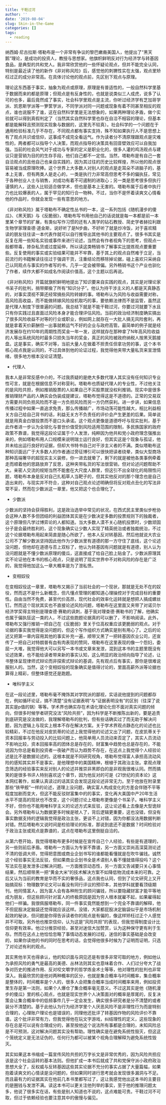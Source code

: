 ```yaml
---
title: 干鞋过河
author: ''
date: '2019-08-04'
slug: Skin-in-the-Game
categories: []
tags:
  - reading
---
```


纳西姆·尼古拉斯·塔勒布是一个非常有争议的黎巴嫩裔美国人，他提出了“黑天鹅”理论，是成功的投资人，教授与思想家。他旗帜鲜明反对行为经济学与转基因食品，是典型的共和党人。我非常欣赏他的一些怀疑论观点，但并不能完全认同，特别是最近读了他的新作《非对称风险》后，感觉他的刺猬性实在太强，观点里矫枉过正的成分非常高。在具体讨论他的观点前，先区别下观点与原理。

理论这东西基于事实，抽象为观点或原理，原理是有普适性的，一般自然科学里基于数据而来的都是原理；但观点是有反身性的，也就是说类似三人成虎，说多了认可的也多，最后竟然成了事实，社会科学里观点是主流，你听过经济学有芝加哥学派、凯恩斯学派等一箩筐学派，不同学派对同一问题或现象有着不同甚至相反的观点，谁也说服不了谁，这在自然科学里是无法想象的，如果两种理论矛盾，做个实验就可以得到真假判定了（当然其实自然科学里也存在自洽不相容的理论，但基本都是能解释且预测现实现象与数据的，这里先不较真）。社会科学的一个问题在于通用检验标准几乎不存在，不同观点都有事实支持，殊不知如果执行人不是思想上有了观点共识或信仰，这事成不成完全看运气。作为读者分不清原理跟观点是灾难性的，两者都可以指导个人决策，而观点指导的决策具有回音壁效应可以自我加强。当前的社会风气对于成功与专家的定义是职业化的，很多人灌的鸡汤观点与建议只是营销为目的的生存手段，他们自己都不一定信。当然，塔勒布是有自己一套自洽观点的且他自己也亲自实践的，因为其过往的历史比较辉煌，所以他的观点很容易被当成原理吹捧。这个世界上大多数人对别人的观点是走耳朵不进脑子的，基本上无害，但有两类人是走心的，一类是执行力非常高但思考不多的偏执狂，常见于各种创业人士与销售，对成功有着不可遏制的进取心；另一类是思考很多但执行谨慎的人，这些人比较适合做学术，但也是基本上无害的。塔勒布属于后者中执行力也比较爆表的人，属于罕见的知行合一物种。不过，当你不是怀着读爽文心情看他的作品时，你就会发现一些有意思的地方。

《非对称风险》属于塔勒布不确定性丛书的一本，这一系列包括《随机漫步的傻瓜》、《黑天鹅》与《反脆弱》，塔勒布写书用他自己的话说就是每一本都是前一本里某个章节的扩展，有类似写作习惯的还有人类学的钻石教授、简史学者赫拉利跟生物学家理查德·道金斯，说好听了是N步曲，不好听了就是炒冷饭，对于喜欢精读的朋友往往读一本代表作就可以自行推导出其他书的主要观点了。很多书其实是反复在用一些知名实验或事件来进行论述，当然会有作者视角下的思考，但观点一般都带毒，掺杂私货或过度延伸，所以读这类畅销书了解事实比提炼观点要重要些。反复使用的事实或实验结果可能并不牢靠，基于其上的观点自然难于立足，当前流行的书籍解读往往过于强调干货，注重结论而移除掉论据，碰上喜欢只采纳自己认同观点与事实的作者写的书，几乎一定会被带偏。另外畅销书这个产业也驯化了作者，续作大都不如成名作阅读价值高，这个主题以后再说。

《非对称风险》开篇就旗帜鲜明地提出了知识要来自实践的观点，其实是对理论家书呆子的批判，捎带揶揄了所有“知识分子”。他认为持干涉主义的人都是天真静态的，对事实漠视不算还经常搞些风险转嫁的事。塔勒布认为风险与收益需要对称，高风险高收益，而不能做转嫁风险投机取巧的事，要依赖法律而不是监管，虽然这是代理人制度下很普遍的问题。我总结下就是不能干鞋过河，你要过河就要下水且只有你实践过且直面过风险本身才能合理评估风险。当前的政治经济制度确实搞出了很多风险收益不对等的行业或职业，例如网上就存在一大批人搞无风险套利，再就是拿着天价薪酬但一出事就赖运气不好的企业与政府高管。最简单的例子就是经济发展存在约10年的周期性而奖金一年一发，这样就存在那种拿了N年高风险收益的人等出系统风险时最多只损失当年的奖金，真正的风险被政府纳税人按黑天鹅接盘。这是事实，确实不对等，当前大量人在做着不担责任但拿功劳的事，这个本书核心观点我是认同的，不过具体到他的论证过程，我觉得他夹带大量私货来宣泄情绪，很多地方根本没论证清楚。

- 代理人

我本人是非常反感中介的，不过我质疑的是绝大多数代理人其实没有任何知识专业性可言，就是在根据信息不对称营利。塔勒布也质疑代理人的专业性，不过他关注的是风险共担，例如推销股票的人如果自己不买股票就没权利推销。现实中是很多推销理财产品的人确实会伪装成提建议，塔勒布觉得这是不道德的。正常的交易双方需要共同负担风险而不是一方负担风险而另一方仍然获利。进一步讲，如果信息传播过程中如果一直追求免责，那么传播越广，市场动荡可能性越大，相比利益相关方自己给自己背书的话，利益无关方不负责任的评价会产生更差的后果。简单说就是用真金白银投票而不是口头承诺。这个观点更像是道德呼吁与现实批判，基于此作者进一步认为全球化与普世价值受到风险适用范围的限制，多民族国家的政府政策不靠谱，我觉得这段论证属于个人发泄，纯粹因为他共和党小政府理念强推出来的，例如塔勒布用人口规模来说明瑞士运行良好，但其实这是个现象与孤证，他并未给出运行良好的证据，但却大书特书自己对干涉主义者的不满。类似塔勒布这种知识面远广于大多数人的作者通过旁征博引可以很快把读者绕晕，类似大型商场那种高端奢华的超现实主义装修，你一进去就晕了，剩下的就是被他各类事例牵着走而顺着他的思路放弃了反思，这种夹带私货的写法很营销，但对论述问题帮助不大。亲密人交流的规矩当然不能套在大尺度人群里，但这引不出全球化的局限性问题，塔勒布本身是反对自己扎稻草人当靶子的，但其实他反对的那个理念也是自己造出来的，与现实并不符合，这种对自己观点论述明确但将反对观点丑化的写法非常不妥，然而在少数派这一章里，他又把这个也合理化了。

- 少数派

少数派的坚持会获得胜利，这是政治选举中常见的状况，在西式民主里类似步枪协会这种人数不多但团结的利益团体其实是在少数决定多数的投票规则下的独裁者，这个原理但凡学过博弈论的人都知道。当大多数人漠不关心随机投票时，少数顽固分子是会最终胜利的，这个现象确实让少数人实现了精英统治或者独裁统治，不过这个论据塔勒布用起来简直是随心所欲了，他本人反对转基因，然后他就说大农业公司不了解少数派坚持因此他作为少数派里有道德的那一方守住了底线，这个论述没问题，但他却在道德与否上双标了，他认为转基因有问题就是有道德，别人认为没问题就是不懂少数派原理的傻瓜，这直接成了给自己脸上贴金了。少数派原理其实不论证他在本书的核心观点，只是说明了现实世界中不对称风险的存在是广泛的，我觉得他加这么一章大概率是为了泄私愤。

- 变相奴役

在变相奴役这一章里，塔勒布又揭示了当前社会的一个现状，那就是无处不在的奴役，然而这不是什么新概念，但凡懂点管理的都知道心理操控对于完成目标的重要性。自由当然不免费，甚至代价高昂，现代社会的效率化运转就是想把人搞成螺丝钉。然而这个现状其实也不直接论述风险问题，塔勒布在这里面又夹带了对诺贝尔经济学奖得主特别是理查德·赛勒的讽刺，基于我对理查德·赛勒书的了解，他确实也属于偏执狂这一类的人，不过这些跑题论据真的可以删了，不影响阅读。此外，塔勒布又强行推销一把自己在《反脆弱》里关于位高权重应该更脆弱的观点。对于论据的事实我觉得是没问题的，但这个写作组织方式确实是别有用心了。之后的论述又把第一章内容用其他的事实补充一遍，顺带又黑了一把转基因农业公司，还宣传了一把自己对特朗普有血有肉表现的赞同，塔勒布在这里表现的像一个怨妇，委屈一大堆，我觉得他大可以另写一本书或文章来发泄，混到这本书的主题里既没有论述效果，也不能给读者带来新的事实认知，这么明显的政治倾向指导了论述，让书整体呈现律师式辩论而非探索式辩论的基调，先有观点后有事实，那你是很难说服别人的。当然，这个变相奴役的现象确实是值得讨论的，里面高薪外派等论据也算得上精彩，但整体感觉还是跑题。

- 唯科学主义

在这一段论述里，塔勒布毫不掩饰其对学院派的鄙视，实话说他提到的问题都存在，例如循环论证，搞不清楚“没有证据表明”与“证据表明没有”的区别（往深了说其实是p值的锅）等等。学术界也确实存在术语化理论化但不面对真实问题的倾向，但很多时候学者研究没法“风险共担”，因为科学是不断推陈出新的，要是追责到底研究是没法做的，我理解塔勒布的批判，但有些话确实过了而无助于解决问题，因为逻辑上与现实上根本不存在解决方案。关于学术界观点静态化的论述也比较精彩，不过在他反对皮凯蒂的论述上我觉得他的论述又出了问题，在皮凯蒂关于资本回报率与劳动投入的比较问题上，他简单用人员流动来否定了，其实人员流动不影响比较，资本回报率高的团体总是存在的，财富集中趋势也总是存在的，不能说因为你总是看到投资者一夜破产而认为趋势不存在，在这点上我觉得个人经验论述是比不是数据论述的。这根本就是不同研究视角，塔勒布觉得富人承担高流动风险的感知其实并不是事实，是他理想中的美国精神，根植于其政治主张。拿观点理念筛选的经验事实来反对别人的论述并推崇非黑即白的是非观我很难认同。然而搞笑的是很多书评人特别喜欢这个章节，因为他反对的可是《21世纪的资本论》这本网红著作，如果认真读过的话其实会发现这段论述非常无力。至于他放在附录里那些“铁甲舰”一样的论述，道理上没问题，确实富人构成变化的方差会伴随不平等程度加剧而变大，但这不能反驳财富集中的的事实，变化再大美国中产20年生活水平不提高的现状也不改变，这个问题讨论上塔勒布更像是个书呆子。唯科学主义不好，但你也不能用唯科学主义的论述方式来反驳，这让论述看上去像是大型诡辩会。另外塔勒布认为数据更多时候是唬人了，背后逻辑更重要，这也没错，但没有事实数据支持的逻辑我觉得是政治主张，更谈不上对错，因为你都没法用数据判断对错。然后塔勒布又说时间是检验理论的标准，那说到底还不是数据？时间检验对于政治主张或观点是靠谱的，这点在塔勒布这里倒挺自洽的。

从第六卷开始，我觉得塔勒布更多时候是在宣传自己个人经验，有些是有道理的，另一些则前后矛盾。塔勒布一方面认为专家不靠谱，另一方面又崇尚高深莫测论述不清的低调大师，觉得把意图或商业企划书写的谁都能看懂就是在吹牛骗钱。诚然这个经验事实无法反驳，但如果商业企划书全是术语别人看不懂就值得投吗？这个写法实在是发泄多过解决问题。一方面推崇动态性，另一方面又告诫要只关心事情结果，然后顺带黑一把“黄金大米”的技术解决方案不如降低物流成本来的可靠。之后又认为当前的教育是华而不实的奢侈品，这点我也认同，但到了论文研究上又开始搞双标：物理数学论文可以看没有同行评议的预印本，其他学科就要看顶级期刊。他同情富人，因为富人会有各种附生的顾问骗钱，所以要隐藏财富才能平等地成为朋友，但这些顾问针对富人的终极原因是因为穷人根本就雇不起，如果雇得起他们一样骗。我很佩服塔勒布，同一件事实竟然能想到一个完全不靠谱的解释，他不但屁股决定脑袋还觉得就应该这样。没错，大家都屁股决定脑袋似乎是市场机制起效的秘诀，但问题是你得告诉读者你的观点是有偏的，像这样矫枉过正个人感觉并不可取。另外他也推崇信仰，认为这是“风险共担”的表现，但我觉得制度设计比信仰更有效率。他过分推崇经验，甚至对迷信大加赞赏，认为这种保守更有利于生存。然而在这点上他恰恰忽略了事情动态发展的过程，迷信的事实基础是会改变的，如果你读他的书的同时在思考的话，会觉得他很多时候为了证明而证明，只选了对论述有利的观点。

其实黑他半天也得承认，他的知识面与洞见还是有很多非常可取的地方，例如他认为承担风险的勇气是最高的美德、丛林法则其实也意味着合作、人们过分夸大了战争对历史的推进作用、反对咬文嚼字的哲学炼金术士等等，他对理性的批判也非常深入。我最欣赏的是他对两种概率的区分，也就是集合概率与时间概率，集合概率是整体的，时间概率是个人的，很多人会把集合概率当成时间概率来用，例如投资里生存是第一法则，如果个人爆仓了集合概率毫无意义。不过这其实是他《随机漫步的傻瓜》里的核心观点，也就是现实世界个人决策面对的概率是厚尾的，反复决策会让集合概率中的低频事件几乎一定会发生，确实很多研究者是分不清楚的或者装分不清楚的。基于此他认为行为经济学里个人厌恶风险不是非理性行为而是特别合理的，心理账户理论也是错误的，同理他还批评了转基因作物的风险评价不靠谱。这个批评非常有力，但我觉得他在玩文字游戏，纠结理性的定义，这些现象的存在总是可以说有合理成分的，甚至按他这个说法所有事都是合理的，未知风险总是不可预测，这对解决问题其实没有帮助。理性确实是在避免系统性毁灭，但这这个笼统定义是无法证伪的，任何行为都可以被某个视角合理解释为避免系统性毁灭。

其实如果这本书缩成一篇宣传风险共担的万字长文是非常优秀的，因为风险共担应该是这个社会运转的基本法则。但他扩成一本书后就成了共和党保守派小政府政治思想大全了，反权威与反转基因这些其实论据不充分的事实占据了大量篇幅，如果抱着读爽文的心情读是没问题的，但如果同时进行思考就会发现很多漏洞与不足。而且最有力的证据其实在他前几本书里都写过了，这让我感觉他出这本书的主要目的是圈钱与发泄不满。读这本书可以更关注他列举的事实，至于他的推理问题太多，他说了很多实在话，有些是别人知道也不说的，这点难能可贵。干鞋过河不可取，但过于依赖经验也要注意其中的傲慢与偏见。
